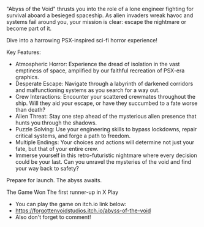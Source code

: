 "Abyss of the Void" thrusts you into the role of a lone engineer fighting for survival aboard a besieged spaceship. As alien invaders wreak havoc and systems fail around you, your mission is clear: escape the nightmare or become part of it.

Dive into a harrowing PSX-inspired sci-fi horror experience!

Key Features:

- Atmospheric Horror: Experience the dread of isolation in the vast emptiness of space, amplified by our faithful recreation of PSX-era graphics.
- Desperate Escape: Navigate through a labyrinth of darkened corridors and malfunctioning systems as you search for a way out.
- Crew Interactions: Encounter your scattered crewmates throughout the ship. Will they aid your escape, or have they succumbed to a fate worse than death?
- Alien Threat: Stay one step ahead of the mysterious alien presence that hunts you through the shadows.
- Puzzle Solving: Use your engineering skills to bypass lockdowns, repair critical systems, and forge a path to freedom.
- Multiple Endings: Your choices and actions will determine not just your fate, but that of your entire crew.
- Immerse yourself in this retro-futuristic nightmare where every decision could be your last. Can you unravel the mysteries of the void and find your way back to safety?

Prepare for launch. The abyss awaits.

The Game Won The first runner-up in X Play
- You can play the game on itch.io link below:
- https://forgottenvoidstudios.itch.io/abyss-of-the-void
- Also don't forget to comment!
